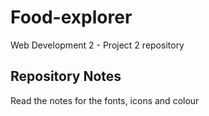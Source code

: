 # Food-explorer
Web Development 2 - Project 2 repository

## Repository Notes

Read the notes for the fonts, icons and colour 

